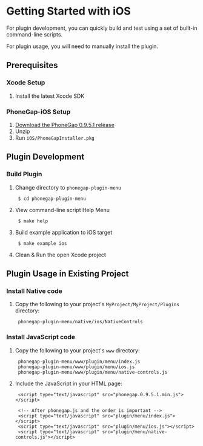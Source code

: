 Getting Started with iOS
========================

For plugin development, you can quickly build and test using a
set of built-in command-line scripts.

For plugin usage, you will need to manually install the plugin.

Prerequisites 
-------------

### Xcode Setup

1. Install the latest Xcode SDK

### PhoneGap-iOS Setup

1. [Download the PhoneGap 0.9.5.1 release](http://www.phonegap.com/download-thankyou)
2. Unzip
3. Run `iOS/PhoneGapInstaller.pkg`

Plugin Development
------------------

### Build Plugin

1. Change directory to `phonegap-plugin-menu`

        $ cd phonegap-plugin-menu

2. View command-line script Help Menu

        $ make help

3. Build example application to iOS target

        $ make example ios

4. Clean & Run the open Xcode project

Plugin Usage in Existing Project
--------------------------------

### Install Native code

1. Copy the following to your project's `MyProject/MyProject/Plugins` directory:

        phonegap-plugin-menu/native/ios/NativeControls

### Install JavaScript code

1. Copy the following to your project's `www` directory:

        phonegap-plugin-menu/www/plugin/menu/index.js
        phonegap-plugin-menu/www/plugin/menu/ios.js
        phonegap-plugin-menu/www/plugin/menu/native-controls.js

2. Include the JavaScript in your HTML page:

        <script type="text/javascript" src="phonegap.0.9.5.1.min.js"></script>
        
        <!-- After phonegap.js and the order is important -->
        <script type="text/javascript" src="plugin/menu/index.js"></script>
        <script type="text/javascript" src="plugin/menu/ios.js"></script>
        <script type="text/javascript" src="plugin/menu/native-controls.js"></script>